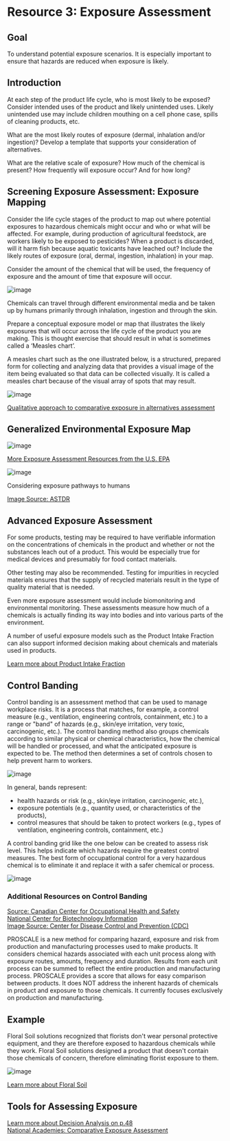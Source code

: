 
# Resource 3: Exposure Assessment

## Goal
To understand potential exposure scenarios.  It is especially important to ensure that hazards are reduced when exposure is likely.

## Introduction

At each step of the product life cycle, who is most likely to be exposed? Consider intended uses of the product and likely unintended uses. Likely unintended use may include children mouthing on a cell phone case, spills of cleaning products, etc.

What are the most likely routes of exposure (dermal, inhalation and/or ingestion)? Develop a template that supports your consideration of alternatives.

What are the relative scale of exposure?  How much of the chemical is present?  How frequently will exposure occur?  And for how long?

## Screening Exposure Assessment:  Exposure Mapping
Consider the life cycle stages of the product to map out where potential exposures to hazardous chemicals might occur and who or what will be affected. For example, during production of agricultural feedstock, are workers likely to be exposed to pesticides? When a product is discarded, will it harm fish because aquatic toxicants have leached out? Include the likely routes of exposure (oral, dermal, ingestion, inhalation) in your map.

Consider the amount of the chemical that will be used, the frequency of exposure and the amount of time that exposure will occur.

![image](https://raw.githubusercontent.com/NorthwestGreenChemistry/PrISM/develop/app/assets/tool-exposure-assessment/exposure-map-humans.png)

Chemicals can travel through different environmental media and be taken up by humans primarily through inhalation, ingestion and through the skin.

Prepare a conceptual exposure model or map that illustrates the likely exposures that will occur across the life cycle of the product you are making. This is thought exercise that should result in what is sometimes called a ‘Measles chart’.

A measles chart such as the one illustrated below, is a structured, prepared form for collecting and analyzing data that provides a visual image of the item being evaluated so that data can be collected visually. It is called a measles chart because of the visual array of spots that may result.

![image](https://raw.githubusercontent.com/NorthwestGreenChemistry/PrISM/develop/app/assets/tool-exposure-assessment/measles-chart.png)

[Qualitative approach to comparative exposure in alternatives assessment](https://setac.onlinelibrary.wiley.com/doi/full/10.1002/ieam.4070)


## Generalized Environmental Exposure Map

![image](https://raw.githubusercontent.com/NorthwestGreenChemistry/PrISM/develop/app/assets/tool-exposure-assessment/environmental-exposure-map.png)

[More Exposure Assessment Resources from the U.S. EPA](https://www.epa.gov/expobox/exposure-assessment-tools-approaches-indirect-estimation-scenario-evaluation)

![image](https://raw.githubusercontent.com/NorthwestGreenChemistry/PrISM/develop/app/assets/tool-exposure-assessment/exposure-pathways.png)

Considering exposure pathways to humans

[Image Source: ASTDR](https://www.atsdr.cdc.gov/sites/springvalley/newsletter_0202.html)


## Advanced Exposure Assessment
For some products, testing may be required to have verifiable information on the concentrations of chemicals in the product and whether or not the substances leach out of a product. This would be especially true for medical devices and presumably for food contact materials.

Other testing may also be recommended. Testing for impurities in recycled materials ensures that the supply of recycled materials result in the type of quality material that is needed.

Even more exposure assessment would include biomonitoring and environmental monitoring. These assessments measure how much of a chemicals is actually finding its way into bodies and into various parts of the environment.

A number of useful exposure models such as the Product Intake Fraction can also support informed decision making about chemicals and materials used in products.

[Learn more about Product Intake Fraction](https://pubs.acs.org/doi/abs/10.1021/acs.est.5b01083)

## Control Banding
Control banding is an assessment method that can be used to manage workplace risks. It is a process that matches, for example, a control measure (e.g., ventilation, engineering controls, containment, etc.) to a range or "band" of hazards (e.g., skin/eye irritation, very toxic, carcinogenic, etc.). The control banding method also groups chemicals according to similar physical or chemical characteristics, how the chemical will be handled or processed, and what the anticipated exposure is expected to be. The method then determines a set of controls chosen to help prevent harm to workers.

![image](https://raw.githubusercontent.com/NorthwestGreenChemistry/PrISM/develop/app/assets/tool-exposure-assessment/economy-society-environment.png)

In general, bands represent:
- health hazards or risk (e.g., skin/eye irritation, carcinogenic, etc.),
- exposure potentials (e.g., quantity used, or characteristics of the products),
- control measures that should be taken to protect workers (e.g., types of ventilation, engineering controls, containment, etc.)

A control banding grid like the one below can be created to assess risk level. This helps indicate which hazards require the greatest control measures.  The best form of occupational control for a very hazardous chemical is to eliminate it and replace it with a safer chemical or process. 

![image](https://raw.githubusercontent.com/NorthwestGreenChemistry/PrISM/develop/app/assets/tool-exposure-assessment/severity-score.png)

### Additional Resources on Control Banding 
[Source: Canadian Center for Occupational Health and Safety](https://www.ccohs.ca/oshanswers/chemicals/control_banding.html)<br>
[National Center for Biotechnology Information](https://www.ncbi.nlm.nih.gov/pmc/articles/PMC5146680/)<br>
[Image Source: Center for Disease Control and Prevention (CDC)](https://stacks.cdc.gov/view/cdc/10943)

PROSCALE is a new method for comparing hazard, exposure and risk from production and manufacturing processes used to make products. It considers chemical hazards associated with each unit process along with exposure routes, amounts, frequency and duration. Results from each unit process can be summed to reflect the entire production and manufacturing process. PROSCALE provides a score that allows for easy comparison between products.  It does NOT address the inherent hazards of chemicals in product and exposure to those chemicals. It currently focuses exclusively on production and manufacturing. 

## Example
Floral Soil solutions recognized that florists don't wear personal protective equipment, and they are therefore exposed to hazardous chemicals while they work. Floral Soil solutions designed a product that doesn't contain those chemicals of concern, therefore eliminating florist exposure to them.

![image](https://raw.githubusercontent.com/NorthwestGreenChemistry/PrISM/develop/app/assets/tool-exposure-assessment/floral-foam.png)

[Learn more about Floral Soil](https://www.floralsoilsolutions.com/)


## Tools for Assessing Exposure
[Learn more about Decision Analysis on p.48](http://theic2.org/article/download-pdf/file_name/IC2_AA_Guide_Version_1.1.pdf)<br>
[National Academies: Comparative Exposure Assessment](https://www.nap.edu/read/18872/chapter/8)
